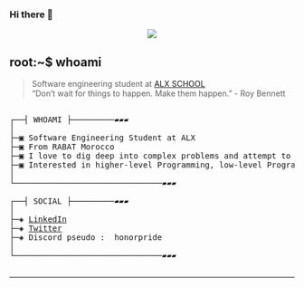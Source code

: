 ### Hi there 👋

</p>
<p align="center">  
<img src ="https://cdn.dribbble.com/users/2495095/screenshots/6022014/media/bde6ebc855e312547d5f791f427de779.gif">
</p>

## root:~$ whoami
>  Software engineering student at [ALX SCHOOL](https://www.alxafrica.com//) \
>  “Don’t wait for things to happen. Make them happen.” - Roy Bennett 


<pre>

┌──┤ WHOAMI ├─────────▰▰▰
│
├─▣ Software Engineering Student at ALX
├─▣ From RABAT Morocco
├─▣ I love to dig deep into complex problems and attempt to find the simplest yet the most effecient solution.
├─▣ Interested in higher-level Programming, low-level Programming, CyberSecurity, DevOps, Netwroking, Cloud and AI.
│
└───────────────────────────────▰▰▰

┌──┤ SOCIAL ├─────────▰▰▰
│
├─◈ <a href="https://www.linkedin.com/in/honor-pride-865789196/">LinkedIn</a>
├─◈ <a href="https://twitter.com/charaf_gdm">Twitter</a>
├─◈ Discord pseudo :  honorpride
│
└───────────────────────────────▰▰▰

</pre>

--------------
